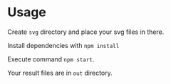 # Usage

Create `svg` directory and place your svg files in there.

Install dependencies with `npm install`

Execute command `npm start`.

Your result files are in `out` directory.
